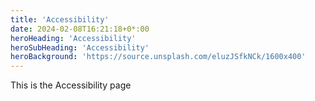 ```yaml
---
title: 'Accessibility'
date: 2024-02-08T16:21:18+0*:00
heroHeading: 'Accessibility'
heroSubHeading: 'Accessibility'
heroBackground: 'https://source.unsplash.com/eluzJSfkNCk/1600x400'
---
```

 This is the Accessibility page
